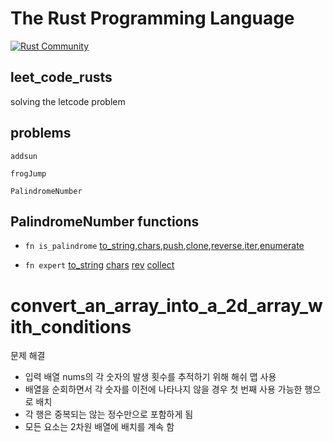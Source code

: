 # The Rust Programming Language

[![Rust Community](https://img.shields.io/badge/Rust_Community%20-Join_us-brightgreen?style=plastic&logo=rust)](https://www.rust-lang.org/community)


## leet_code_rusts
solving the letcode problem

## problems
`addsun`

`frogJump`

`PalindromeNumber`

 ## PalindromeNumber functions 
 * `fn is_palindrome`
        [to_string],[chars],[push],[clone],[reverse],[iter],[enumerate]
   
* `fn expert`
        [to_string] [chars] [rev] [collect]
    
[to_string]: https://doc.rust-lang.org/std/string/trait.ToString.html#tymethod.to_string
[chars]: https://doc.rust-lang.org/std/primitive.str.html#method.chars
[push]: https://doc.rust-lang.org/std/collections/struct.BinaryHeap.html#method.push
[clone]: https://doc.rust-lang.org/std/collections/struct.BinaryHeap.html#method.push
[reverse]: https://doc.rust-lang.org/std/cmp/struct.Reverse.html
[iter]: https://doc.rust-lang.org/std/primitive.slice.html#method.iter
[enumerate]: https://doc.rust-lang.org/std/iter/trait.Iterator.html#method.enumerate
[rev]: https://doc.rust-lang.org/std/iter/struct.Rev.html
[collect]: https://doc.rust-lang.org/std/iter/trait.Iterator.html#method.collect


# convert_an_array_into_a_2d_array_with_conditions
[2610. Convert an Array Into a 2D Array With Conditions]: https://leetcode.com/problems/convert-an-array-into-a-2d-array-with-conditions/
문제 해결 
* 입력 배열 nums의 각 숫자의 발생 횟수를 추적하기 위해 해쉬 맵 사용
* 배열을 순회하면서  각 숫자를 이전에 나타나지 않을 경우 첫 번째 사용 가능한 행으로 배치 
* 각 행은  중복되는 않는 정수만으로 포함하게 됨
* 모든 요소는 2차원 배열에 배치를 계속 함


